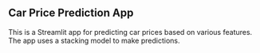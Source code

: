 ## Car Price Prediction App

This is a Streamlit app for predicting car prices based on various features. The app uses a stacking model to make predictions.



